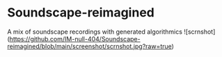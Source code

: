 # Soundscape-reimagined
A mix of soundscape recordings with generated algorithmics 
![scrnshot] (https://github.com/IM-null-404/Soundscape-reimagined/blob/main/screenshot/scrnshot.jpg?raw=true)
